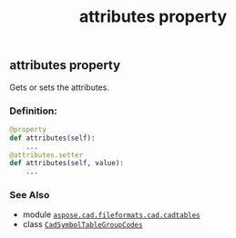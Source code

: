 ﻿---
title: attributes property
second_title: Aspose.CAD for Python via .NET API References
description: 
type: docs
weight: 70
url: /aspose.cad.fileformats.cad.cadtables/cadsymboltablegroupcodes/attributes/
is_root: false
---

## attributes property


Gets or sets the attributes.
### Definition:
```python
@property
def attributes(self):
    ...
@attributes.setter
def attributes(self, value):
    ...
```

### See Also
* module [`aspose.cad.fileformats.cad.cadtables`](../../)
* class [`CadSymbolTableGroupCodes`](/cad/python-net/aspose.cad.fileformats.cad.cadtables/cadsymboltablegroupcodes)
